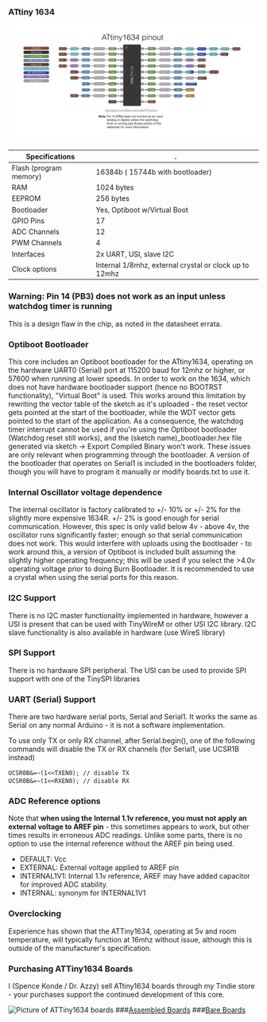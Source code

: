 ### ATtiny 1634
![1634 Pin Mapping](Pinout_1634.jpg "Arduino Pin Mapping for ATtiny 1634")

 Specifications |  .
------------ | -------------
Flash (program memory)   | 16384b ( 15744b with bootloader)
RAM  | 1024 bytes
EEPROM | 256 bytes
Bootloader | Yes, Optiboot w/Virtual Boot
GPIO Pins | 17
ADC Channels | 12
PWM Channels | 4
Interfaces | 2x UART, USI, slave I2C
Clock options | Internal 1/8mhz, external crystal or clock up to 12mhz

### Warning: Pin 14 (PB3) does not work as an input unless watchdog timer is running
This is a design flaw in the chip, as noted in the datasheet errata.

### Optiboot Bootloader
This core includes an Optiboot bootloader for the ATtiny1634, operating on the hardware UART0 (Serial) port at 115200 baud for 12mhz or higher, or 57600 when running at lower speeds. In order to work on the 1634, which does not have hardware bootloader support (hence no BOOTRST functionality), "Virtual Boot" is used. This works around this limitation by rewriting the vector table of the sketch as it's uploaded - the reset vector gets pointed at the start of the bootloader, while the WDT vector gets pointed to the start of the application. As a consequence, the watchdog timer interrupt cannot be used if you're using the Optiboot bootloader (Watchdog reset still works), and the (sketch name)_bootloader.hex file generated via sketch -> Export Compiled Binary won't work. These issues are only relevant when programming through the bootloader. A version of the bootloader that operates on Serial1 is included in the bootloaders folder, though you will have to program it manually or modify boards.txt to use it.

### Internal Oscillator voltage dependence
The internal oscillator is factory calibrated to +/- 10% or +/- 2% for the slightly more expensive 1634R. +/- 2% is good enough for serial communication. However, this spec is only valid below 4v - above 4v, the oscillator runs significantly faster; enough so that serial communication does not work. This would interfere with uploads using the bootloader - to work around this, a version of Optiboot is included built assuming the slightly higher operating frequency; this will be used if you select the >4.0v operating voltage prior to doing Burn Bootloader. It is recommended to use a crystal when using the serial ports for this reason.

### I2C Support
There is no I2C master functionality implemented in hardware, however a USI is present that can be used with TinyWireM or other USI I2C library. I2C slave functionality is also available in hardware (use WireS library)

### SPI Support
There is no hardware SPI peripheral. The USI can be used to provide SPI support with one of the TinySPI libraries

### UART (Serial) Support
There are two hardware serial ports, Serial and Serial1. It works the same as Serial on any normal Arduino - it is not a software implementation.

To use only TX or only RX channel, after Serial.begin(), one of the following commands will disable the TX or RX channels (for Serial1, use UCSR1B instead)
```
UCSR0B&=~(1<<TXEN0); // disable TX
UCSR0B&=~(1<<RXEN0); // disable RX
```

### ADC Reference options
Note that **when using the Internal 1.1v reference, you must not apply an external voltage to AREF pin** - this sometimes appears to work, but other times results in erroneous ADC readings. Unlike some parts, there is no option to use the internal reference without the AREF pin being used.

* DEFAULT: Vcc
* EXTERNAL: External voltage applied to AREF pin
* INTERNAL1V1: Internal 1.1v reference, AREF may have added capacitor for improved ADC stability. 
* INTERNAL: synonym for INTERNAL1V1

### Overclocking
Experience has shown that the ATTiny1634, operating at 5v and room temperature, will typically function at 16mhz without issue, although this is outside of the manufacturer's specification.

### Purchasing ATTiny1634 Boards
I (Spence Konde / Dr. Azzy) sell ATtiny1634 boards through my Tindie store - your purchases support the continued development of this core.

![Picture of ATTiny1634 boards](https://d3s5r33r268y59.cloudfront.net/77443/products/thumbs/2015-06-21T05:40:17.284Z-T1634AMain3.png.855x570_q85_pad_rcrop.png)
###[Assembled Boards](https://www.tindie.com/products/DrAzzy/attiny1634-dev-board-woptiboot-assembled/)
###[Bare Boards](https://www.tindie.com/products/DrAzzy/attiny1634-breakout-wserial-header-bare-board/)

